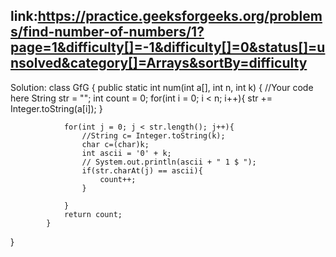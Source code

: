 ## link:https://practice.geeksforgeeks.org/problems/find-number-of-numbers/1?page=1&difficulty[]=-1&difficulty[]=0&status[]=unsolved&category[]=Arrays&sortBy=difficulty

Solution: 
class GfG
{
          public static int num(int a[], int n, int k)
            {
                 //Your code here
                 String str = "";
                 int count = 0;
                for(int i = 0; i < n; i++){
                    str += Integer.toString(a[i]);
                }
                
                for(int j = 0; j < str.length(); j++){
                    //String c= Integer.toString(k);
                    char c=(char)k; 
                    int ascii = '0' + k;
                    // System.out.println(ascii + " 1 $ ");
                    if(str.charAt(j) == ascii){
                        count++;
                    }
                    
                }
                return count;
            }
}
